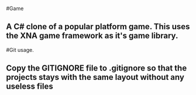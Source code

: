 #Game
## A C# clone of a popular platform game. This uses the XNA game framework as it's game library.
#Git usage.
## Copy the GITIGNORE file to .gitignore so that the projects stays with the same layout without any useless files

